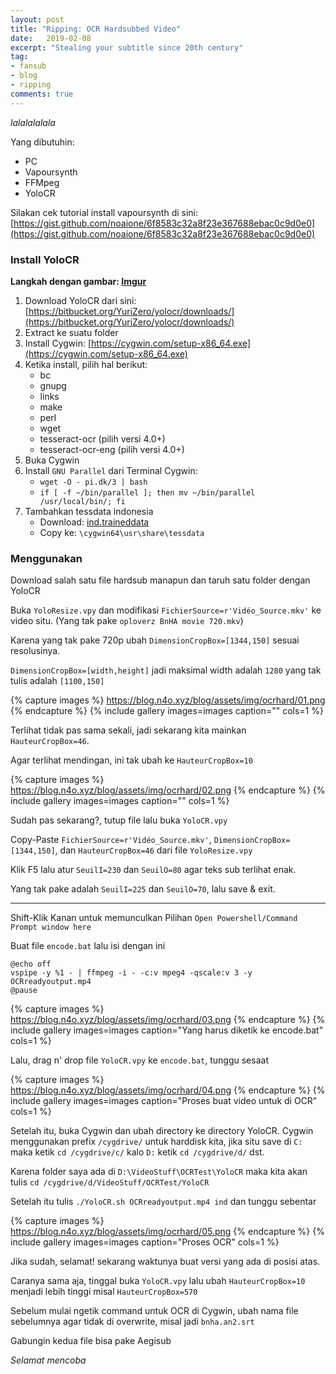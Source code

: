 ```yaml
---
layout: post
title: "Ripping: OCR Hardsubbed Video"
date:   2019-02-08
excerpt: "Stealing your subtitle since 20th century"
tag:
- fansub 
- blog
- ripping
comments: true
---
```


*lalalalalala*

Yang dibutuhin:
- PC
- Vapoursynth
- FFMpeg
- YoloCR

Silakan cek tutorial install vapoursynth di sini: [https://gist.github.com/noaione/6f8583c32a8f23e367688ebac0c9d0e0](https://gist.github.com/noaione/6f8583c32a8f23e367688ebac0c9d0e0)

### Install YoloCR

**Langkah dengan gambar: [Imgur](https://imgur.com/a/oBFP5Mg)**

1. Download YoloCR dari sini: [https://bitbucket.org/YuriZero/yolocr/downloads/](https://bitbucket.org/YuriZero/yolocr/downloads/)
2. Extract ke suatu folder
3. Install Cygwin: [https://cygwin.com/setup-x86_64.exe](https://cygwin.com/setup-x86_64.exe)
4. Ketika install, pilih hal berikut:
    - bc
    - gnupg
    - links
    - make
    - perl
    - wget
    - tesseract-ocr (pilih versi 4.0+)
    - tesseract-ocr-eng (pilih versi 4.0+)
5. Buka Cygwin
6. Install `GNU Parallel` dari Terminal Cygwin:
    * `wget -O - pi.dk/3 | bash`
    * `if [ -f ~/bin/parallel ]; then mv ~/bin/parallel /usr/local/bin/; fi`
7. Tambahkan tessdata indonesia
    - Download: [ind.traineddata](https://github.com/tesseract-ocr/tessdata_best/blob/master/ind.traineddata)
    - Copy ke: `\cygwin64\usr\share\tessdata`

### Menggunakan
Download salah satu file hardsub manapun dan taruh satu folder dengan YoloCR

Buka `YoloResize.vpy` dan modifikasi `FichierSource=r'Vidéo_Source.mkv'` ke video situ. (Yang tak pake `oploverz BnHA movie 720.mkv`)

Karena yang tak pake 720p ubah `DimensionCropBox=[1344,150]` sesuai resolusinya.

`DimensionCropBox=[width,height]` jadi maksimal width adalah `1280` yang tak tulis adalah `[1100,150]`

{% capture images %}
	https://blog.n4o.xyz/blog/assets/img/ocrhard/01.png
{% endcapture %}
{% include gallery images=images caption="" cols=1 %}

Terlihat tidak pas sama sekali, jadi sekarang kita mainkan `HauteurCropBox=46`.

Agar terlihat mendingan, ini tak ubah ke `HauteurCropBox=10`

{% capture images %}
	https://blog.n4o.xyz/blog/assets/img/ocrhard/02.png
{% endcapture %}
{% include gallery images=images caption="" cols=1 %}

Sudah pas sekarang?, tutup file lalu buka `YoloCR.vpy`

Copy-Paste `FichierSource=r'Vidéo_Source.mkv'`, `DimensionCropBox=[1344,150]`, dan `HauteurCropBox=46` dari file `YoloResize.vpy`

Klik F5 lalu atur `SeuilI=230` dan `SeuilO=80` agar teks sub terlihat enak.

Yang tak pake adalah `SeuilI=225` dan `SeuilO=70`, lalu save & exit.

---

Shift-Klik Kanan untuk memunculkan Pilihan `Open Powershell/Command Prompt window here`

Buat file `encode.bat` lalu isi dengan ini

```batch
@echo off
vspipe -y %1 - | ffmpeg -i - -c:v mpeg4 -qscale:v 3 -y OCRreadyoutput.mp4
@pause
```

{% capture images %}
	https://blog.n4o.xyz/blog/assets/img/ocrhard/03.png
{% endcapture %}
{% include gallery images=images caption="Yang harus diketik ke encode.bat" cols=1 %}

Lalu, drag n' drop file `YoloCR.vpy` ke `encode.bat`, tunggu sesaat

{% capture images %}
	https://blog.n4o.xyz/blog/assets/img/ocrhard/04.png
{% endcapture %}
{% include gallery images=images caption="Proses buat video untuk di OCR" cols=1 %}

Setelah itu, buka Cygwin dan ubah directory ke directory YoloCR. Cygwin menggunakan prefix `/cygdrive/` untuk harddisk kita, jika situ save di `C:` maka ketik `cd /cygdrive/c/` kalo `D:` ketik `cd /cygdrive/d/` dst.

Karena folder saya ada di `D:\VideoStuff\OCRTest\YoloCR` maka kita akan tulis `cd /cygdrive/d/VideoStuff/OCRTest/YoloCR`

Setelah itu tulis `./YoloCR.sh OCRreadyoutput.mp4 ind` dan tunggu sebentar

{% capture images %}
	https://blog.n4o.xyz/blog/assets/img/ocrhard/05.png
{% endcapture %}
{% include gallery images=images caption="Proses OCR" cols=1 %}

Jika sudah, selamat! sekarang waktunya buat versi yang ada di posisi atas.

Caranya sama aja, tinggal buka `YoloCR.vpy` lalu ubah `HauteurCropBox=10` menjadi lebih tinggi misal `HauteurCropBox=570`

Sebelum mulai ngetik command untuk OCR di Cygwin, ubah nama file sebelumnya agar tidak di overwrite, misal jadi `bnha.an2.srt`

Gabungin kedua file bisa pake Aegisub

*Selamat mencoba*